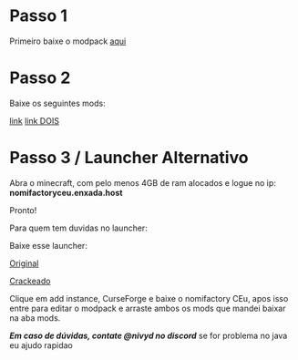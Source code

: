 # Passo 1

Primeiro baixe o modpack [aqui](https://www.curseforge.com/minecraft/modpacks/nomi-ceu)

# Passo 2

Baixe os seguintes mods:

[link](https://www.curseforge.com/minecraft/mc-mods/simple-voice-chat/download/5907337)
[link DOIS](https://www.curseforge.com/minecraft/mc-mods/offlineskins/download/2744747)

# Passo 3 / Launcher Alternativo

Abra o minecraft, com pelo menos 4GB de ram alocados e logue no ip:
**nomifactoryceu.enxada.host**

Pronto!

Para quem tem duvidas no launcher:

Baixe esse launcher: 

[Original](https://prismlauncher.org/download/)


[Crackeado](https://github.com/Diegiwg/PrismLauncher-Cracked/releases/download/9.0/PrismLauncher-Windows-MSVC-Setup-9.0.exe)

Clique em add instance, CurseForge e baixe o nomifactory CEu, apos isso entre para editar o modpack e arraste ambos os mods que mandei baixar na aba mods.

***Em caso de dúvidas, contate @nivyd no discord***
se for problema no java eu ajudo rapidao

